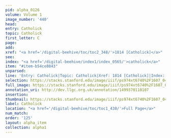 ```yaml
---
pid: alpha_0126
volume: Volume 1
image_number: '440'
head: 
entry: Catholick
topic: Catholick
first_letter: C
page: 
add: 
xref: "<a href='/digital-beehive/toc/toc2_348/'>1814 [Catholick]</a>"
see: 
index: "<a href='/digital-beehive/index1/index_0565/'>catholick</a>"
item: "#item-b54ce8843"
unparsed: 
line: 'Entry: Catholick|Topic: Catholick|Xref: 1814 [Catholick]|Index: catholick|#item-b54ce8843'
selection: https://stacks.stanford.edu/image/iiif/ps974xt6740%2F1607_0439/820,1487,3006,570/full/0/default.jpg
full_image: https://stacks.stanford.edu/image/iiif/ps974xt6740%2F1607_0439/full/full/0/default.jpg
annotation_uri: http://dev.llgc.org.uk/annotation/1499370110107
insertion: 
thumbnail: https://stacks.stanford.edu/image/iiif/ps974xt6740%2F1607_0439/820,1487,600,180/250,/0/default.jpg
label: Catholick
location: "<a href='/digital-beehive/toc/toc1_430/'>Full Page</a>"
num_match: 
order: '125'
layout: alpha_item
collection: alpha1
---
```

